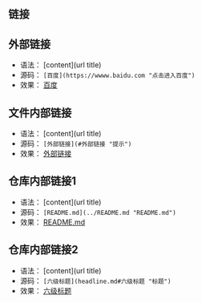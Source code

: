 ## 链接 ##

## 外部链接 ##
- 语法：
[content](url title)
- 源码：
    `[百度](https://wwww.baidu.com "点击进入百度")`
- 效果：
[百度](https://wwww.baidu.com "点击进入百度")
## 文件内部链接 ##
- 语法：
[content](url title)
- 源码：
`[外部链接](#外部链接 "提示")`
- 效果：
[外部链接](#外部链接 "提示")
## 仓库内部链接1 ##
- 语法：
[content](url title)
- 源码：
  `[README.md](../README.md "README.md")`
- 效果：
[README.md](../README.md "README.md")
## 仓库内部链接2 ##
- 语法：
[content](url title)
- 源码：
  `[六级标题](headline.md#六级标题 "标题")`
- 效果：
[六级标题](headline.md#六级标题 "标题")
